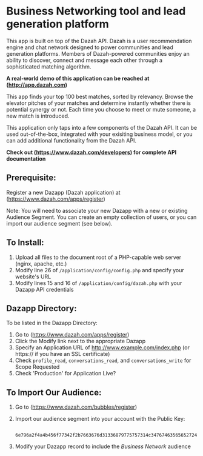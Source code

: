 # Business Networking tool and lead generation platform

This app is built on top of the Dazah API. Dazah is a user recommendation engine and chat network designed to power communities and lead generation platforms.
Members of Dazah-powered communities enjoy an ability to discover, connect and message each other through a sophisticated matching algorithm.

**A real-world demo of this application can be reached at (http://app.dazah.com)**

This app finds your top 100 best matches, sorted by relevancy.
Browse the elevator pitches of your matches and determine instantly whether there is potential synergy or not.
Each time you choose to meet or mute someone, a new match is introduced.

This application only taps into a few components of the Dazah API.
It can be used out-of-the-box, integrated with your exisiting business model, or you can add additional functionality from the Dazah API.

**Check out (https://www.dazah.com/developers) for complete API documentation**

## Prerequisite:

Register a new Dazapp (Dazah application) at (https://www.dazah.com/apps/register)

Note: You will need to associate your new Dazapp with a new or existing Audience Segment.
You can create an empty collection of users, or you can import our audience segment (see below).
 
## To Install:

1. Upload all files to the document root of a PHP-capable web server (nginx, apache, etc.)
2. Modify line 26 of `/application/config/config.php` and specify your website's URL
3. Modify lines 15 and 16 of `/application/config/dazah.php` with your Dazapp API credentials

## Dazapp Directory:

To be listed in the Dazapp Directory:

1. Go to (https://www.dazah.com/apps/register)
2. Click the Modify link next to the appropriate Dazapp
3. Specify an Application URL of http://www.example.com/index.php (or https:// if you have an SSL certificate)
4. Check `profile_read`, `conversations_read`, and `conversations_write` for Scope Requested
5. Check 'Production' for Application Live?

## To Import Our Audience:

1. Go to (https://www.dazah.com/bubbles/register)
2. Import our audience segment into your account with the Public Key:

		6e796a2f4a4b456f77342f2b7663676d31336879775757314c34767463565652724f782f5558756c6b4e756437654c793954575a484c426655475274466571725070573946626f6138324e48347674366e7a672f31384b70777a645a6853595848414358776f774e4c772b436a504177624665647750376a304f453134497a6e5570637a74667668624a574e6842673977565a6c4b6561623773373774657a68342b6866646e434d6872493d
	
3. Modify your Dazapp record to include the *Business Network* audience